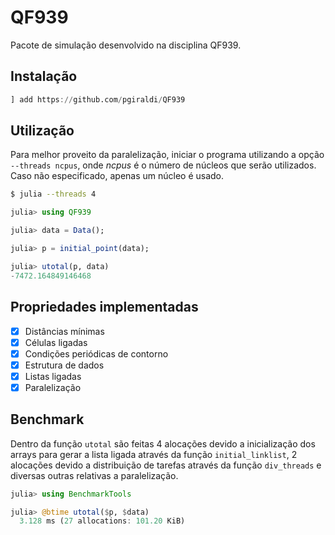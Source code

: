 # QF939

Pacote de simulação desenvolvido na disciplina QF939.

## Instalação

```julia
] add https://github.com/pgiraldi/QF939
```

## Utilização

Para melhor proveito da paralelização, iniciar o programa utilizando a opção `--threads ncpus`, onde *ncpus* é o número de núcleos que serão utilizados. Caso não especificado, apenas um núcleo é usado.

```sh
$ julia --threads 4
```

```julia
julia> using QF939

julia> data = Data();

julia> p = initial_point(data);

julia> utotal(p, data)
-7472.164849146468
```

## Propriedades implementadas

- [x] Distâncias mínimas
- [x] Células ligadas
- [x] Condições periódicas de contorno
- [x] Estrutura de dados
- [x] Listas ligadas
- [x] Paralelização

## Benchmark

Dentro da função `utotal` são feitas 4 alocações devido a inicialização dos arrays para gerar a lista ligada através da função `initial_linklist`, 2 alocações devido a distribuição de tarefas através da função `div_threads` e diversas outras relativas a paralelização.

```julia
julia> using BenchmarkTools

julia> @btime utotal($p, $data)
  3.128 ms (27 allocations: 101.20 KiB)
```
